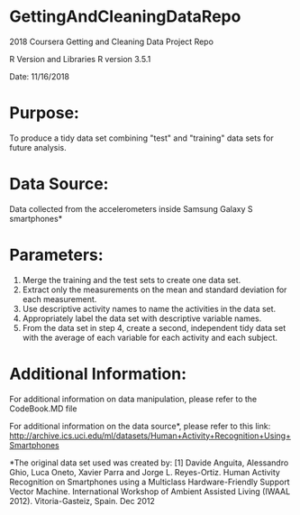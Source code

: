 # GettingAndCleaningDataRepo
2018 Coursera Getting and Cleaning Data Project Repo

R Version and Libraries R version 3.5.1

Date: 11/16/2018

# Purpose: 
To produce a tidy data set combining "test" and "training" data sets for future analysis.

# Data Source:
Data collected from the accelerometers inside Samsung Galaxy S smartphones*

# Parameters:
   1) Merge the training and the test sets to create one data set.
   2) Extract only the measurements on the mean and standard deviation for each measurement. 
   3) Use descriptive activity names to name the activities in the data set.
   4) Appropriately label the data set with descriptive variable names. 
   5) From the data set in step 4, create a second, independent tidy data set with the average of each variable for each activity and each subject.
   
# Additional Information:
For additional information on data manipulation, please refer to the CodeBook.MD file

For additional information on the data source*, please refer to this link: http://archive.ics.uci.edu/ml/datasets/Human+Activity+Recognition+Using+Smartphones

*The original data set used was created by: [1] Davide Anguita, Alessandro Ghio, Luca Oneto, Xavier Parra and Jorge L. Reyes-Ortiz. Human Activity Recognition on Smartphones using a Multiclass Hardware-Friendly Support Vector Machine. International Workshop of Ambient Assisted Living (IWAAL 2012). Vitoria-Gasteiz, Spain. Dec 2012
